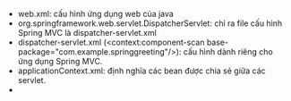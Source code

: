 - web.xml: cấu hình ứng dụng web của java
- <servlet-class>org.springframework.web.servlet.DispatcherServlet</servlet-class>: chỉ ra file cấu hình Spring MVC là dispatcher-servlet.xml
- dispatcher-servlet.xml (<context:component-scan base-package="com.example.springgreeting"/>): cấu hình dành riêng cho ứng dụng Spring MVC. 
- applicationContext.xml: định nghĩa các bean được chia sẻ giữa các servlet.
- 
